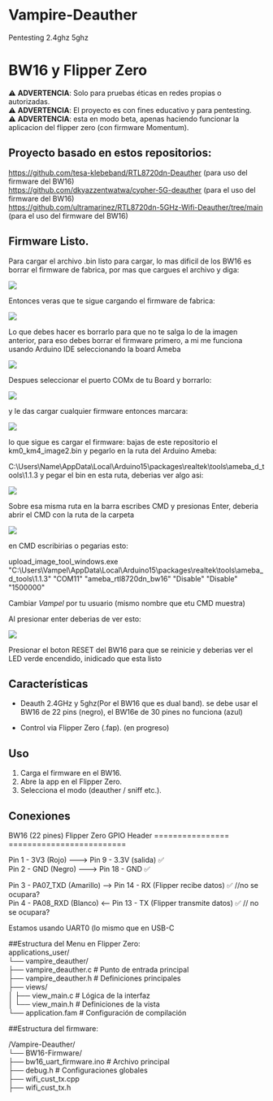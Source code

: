 # Vampire-Deauther
Pentesting 2.4ghz 5ghz
# BW16 y Flipper Zero
⚠️ **ADVERTENCIA**: Solo para pruebas éticas en redes propias o autorizadas.  
⚠️ **ADVERTENCIA**: El proyecto es con fines educativo y para pentesting.  
⚠️ **ADVERTENCIA**: esta en modo beta, apenas haciendo funcionar la aplicacion del flipper zero (con firmware Momentum).  

## Proyecto basado en estos repositorios:
https://github.com/tesa-klebeband/RTL8720dn-Deauther (para uso del firmware del BW16)  
https://github.com/dkyazzentwatwa/cypher-5G-deauther (para el uso del firmware del BW16)  
https://github.com/ultramarinez/RTL8720dn-5GHz-Wifi-Deauther/tree/main (para el uso del firmware del BW16)  
 
 ## Firmware Listo.  
 Para cargar el archivo .bin listo para cargar, lo mas dificil de los BW16 es borrar el firmware de fabrica, por mas que cargues el archivo y diga:  
 
 ![](Tutorial_Images/SuccessMsg.jpg)

 Entonces veras que te sigue cargando el firmware de fabrica:  

![](Tutorial_Images/ArduinoIDEMonitorOriginalFW.jpg) 

Lo que debes hacer es borrarlo para que no te salga lo de la imagen anterior, para eso debes borrar el firmware primero, a mi me funciona usando Arduino IDE seleccionando la board Ameba  

![](Tutorial_Images/AmebaBoard.jpg)

Despues seleccionar el puerto COMx de tu Board y borrarlo:  

![](Tutorial_Images/ArduinoIDESelectBoard.jpg)

y le das cargar cualquier firmware entonces marcara:  

![](Tutorial_Images/EraseDone.jpg)

lo que sigue es cargar el firmware: bajas de este repositorio el km0_km4_image2.bin y pegarlo en la ruta del Arduino Ameba:

C:\Users\Name\AppData\Local\Arduino15\packages\realtek\tools\ameba_d_tools\1.1.3 y pegar el bin en esta ruta, deberias ver algo asi:

![](Tutorial_Images/AmebaToolsDir.jpg)

Sobre esa misma ruta en la barra escribes CMD y presionas Enter, deberia abrir el CMD con la ruta de la carpeta

![](Tutorial_Images/CMDDir.jpg)

en CMD escribirias o pegarias esto:  

upload_image_tool_windows.exe "C:\Users\Vampel\AppData\Local\Arduino15\packages\realtek\tools\ameba_d_tools\1.1.3" "COM11" "ameba_rtl8720dn_bw16" "Disable" "Disable" "1500000"  

Cambiar _Vampel_ por tu usuario (mismo nombre que etu CMD muestra)  

Al presionar enter deberias de ver esto:

![](Tutorial_Images/SuccessMsg.jpg)  

Presionar el boton RESET del BW16 para que se reinicie y deberias ver el LED verde encendido, inidicado que esta listo







## Características  
- Deauth 2.4GHz y 5ghz(Por el BW16 que es dual band).  se debe usar el BW16 de 22 pins (negro), el BW16e de 30 pines no funciona (azul)  
  
- Control via Flipper Zero (.fap). (en progreso)

## Uso  
1. Carga el firmware en el BW16.  
2. Abre la app en el Flipper Zero.  
3. Selecciona el modo (deauther / sniff etc.).

## Conexiones
BW16 (22 pines)                Flipper Zero GPIO Header
================              =========================

Pin 1  - 3V3   (Rojo)     --->   Pin 9   - 3.3V (salida) ✅  
Pin 2  - GND   (Negro)    --->   Pin 18  - GND ✅  
  
Pin 3  - PA07_TXD (Amarillo) --> Pin 14  - RX (Flipper recibe datos) ✅ //no se ocupara?  
Pin 4  - PA08_RXD (Blanco)   <-- Pin 13  - TX (Flipper transmite datos) ✅ // no se ocupara?  
  
Estamos usando UART0 (lo mismo que en USB-C
  
  
##Estructura del Menu en Flipper Zero:  
applications_user/  
└── vampire_deauther/  
    ├── vampire_deauther.c    # Punto de entrada principal  
    ├── vampire_deauther.h    # Definiciones principales  
    ├── views/  
    │   ├── view_main.c       # Lógica de la interfaz  
    │   └── view_main.h       # Definiciones de la vista  
    └── application.fam       # Configuración de compilación  
    
  

    
##Estructura del firmware:

/Vampire-Deauther/  
└── BW16-Firmware/  
    ├── bw16_uart_firmware.ino        # Archivo principal  
    ├── debug.h                   # Configuraciones globales  
    ├── wifi_cust_tx.cpp  
    ├── wifi_cust_tx.h  
    
